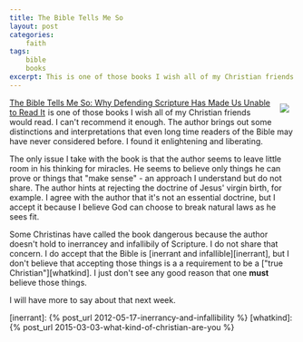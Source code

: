 ```yaml
---
title: The Bible Tells Me So
layout: post
categories:
    faith
tags:
    bible
    books
excerpt: This is one of those books I wish all of my Christian friends would read.
---
```

<div style="float:right;padding:10px;">
<a href="http://www.amazon.com/gp/product/B00H7LXHJQ/ref=as_li_tl?ie=UTF8&camp=1789&creative=390957&creativeASIN=B00H7LXHJQ&linkCode=as2&tag=weifyoasme-20&linkId=ECU5SFN57JQT3CRI"><img border="0" src="http://ecx.images-amazon.com/images/I/412YrGLaYlL._BO2,204,203,200_PIsitb-sticker-v3-big_SX278_SY27822_AA300_SH20_OU01_.jpg" ></a><img src="http://ir-na.amazon-adsystem.com/e/ir?t=weifyoasme-20&l=as2&o=1&a=B00H7LXHJQ" width="1" height="1" border="0" alt="" style="border:none !important; margin:0px !important;" />
</div>

<a href="http://www.amazon.com/gp/product/B00H7LXHJQ/ref=as_li_tl?ie=UTF8&camp=1789&creative=390957&creativeASIN=B00H7LXHJQ&linkCode=as2&tag=weifyoasme-20&linkId=XT4ABBK2SGL3N5HS">The Bible Tells Me So: Why Defending Scripture Has Made Us Unable to Read It</a><img src="http://ir-na.amazon-adsystem.com/e/ir?t=weifyoasme-20&l=as2&o=1&a=B00H7LXHJQ" width="1" height="1" border="0" alt="" style="border:none !important; margin:0px !important;" /> is one of those books I wish all of my Christian friends would read. I can't recommend it enough. The author brings out some distinctions and interpretations that even long time readers of the Bible may have never considered before. I found it enlightening and liberating.

The only issue I take with the book is that the author seems to leave little room in his thinking for miracles. He seems to believe only things he can prove or things that "make sense" - an approach I understand but do not share. The author hints at rejecting the doctrine of Jesus' virgin birth, for example. I agree with the author that it's not an essential doctrine, but I accept it because I believe God can choose to break natural laws as he sees fit.

Some Christinas have called the book dangerous because the author doesn't hold to inerrancey and infallibily of Scripture. I do not share that concern. I do accept that the Bible is [inerrant and infallible][inerrant], but I don't believe that accepting those things is a a requirement to be a ["true Christian"][whatkind]. I just don't see any good reason that one **must** believe those things. 

I will have more to say about that next week. 

[inerrant]: {% post_url 2012-05-17-inerrancy-and-infallibility %}
[whatkind]: {% post_url 2015-03-03-what-kind-of-christian-are-you %}
